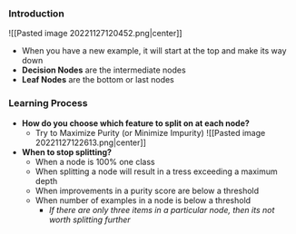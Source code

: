 ### Introduction
![[Pasted image 20221127120452.png|center]]
- When you have a new example, it will start at the top and make its way down
- **Decision Nodes** are the intermediate nodes
- **Leaf Nodes** are the bottom or last nodes

### Learning Process
- **How do you choose which feature to split on at each node?**
	- Try to Maximize Purity (or Minimize Impurity)
![[Pasted image 20221127122613.png|center]]
- **When to stop splitting?**
	- When a node is 100% one class
	- When splitting a node will result in a tress exceeding a maximum depth
	- When improvements in a purity score are below a threshold
	- When number of examples in a node is below a threshold
		- *If there are only three items in a particular node, then its not worth splitting further*
